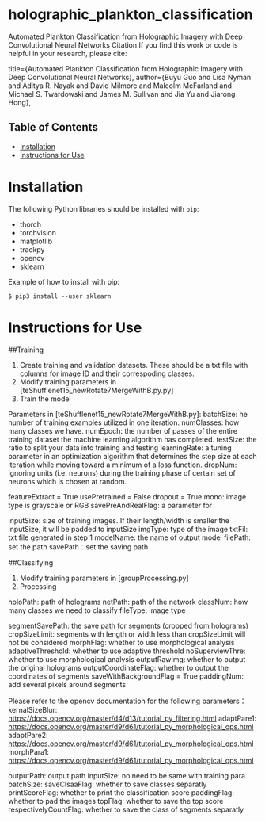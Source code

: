 # holographic_plankton_classification
Automated Plankton Classification from Holographic Imagery with Deep Convolutional Neural Networks
Citation
If you find this work or code is helpful in your research, please cite:

title={Automated Plankton Classification from Holographic Imagery with Deep Convolutional Neural Networks},
author={Buyu Guo and Lisa Nyman and Aditya R. Nayak and David Milmore and Malcolm McFarland and Michael S. Twardowski and James M. Sullivan and Jia Yu and Jiarong Hong},


## Table of Contents
* [Installation](#installation)
* [Instructions for Use](#instructions-for-use)


# Installation

The following Python libraries should be installed with `pip`:
* thorch
* torchvision
* matplotlib
* trackpy
* opencv 
* sklearn

Example of how to install with pip:
```
$ pip3 install --user sklearn
```

# Instructions for Use

##Training
1. Create training and validation datasets. These should be a txt file with columns for image ID and their correspoding classes. 
2. Modify training parameters in [teShufflenet15_newRotate7MergeWithB.py.py]
3. Train the model

Parameters in [teShufflenet15_newRotate7MergeWithB.py]:
batchSize: he number of training examples utilized in one iteration.
numClasses: how many classes we have.
numEpoch: the number of passes of the entire training dataset the machine learning algorithm has completed.
testSize: the ratio to split your data into training and testing 
learningRate: a tuning parameter in an optimization algorithm that determines the step size at each iteration while moving toward a minimum of a loss function.
dropNum: ignoring units (i.e. neurons) during the training phase of certain set of neurons which is chosen at random.

featureExtract = True
usePretrained = False
dropout = True
mono: image type is grayscale or RGB 
savePreAndRealFlag: a parameter for 

inputSize: size of training images. If their length/width is smaller the inputSize, it will be padded to inputSize
imgType: type of the image
txtFil: txt file generated in step 1
modelName: the name of output model
filePath: set the path
savePath：set the saving path


##Classifying
1. Modify training parameters in [groupProcessing.py]
2. Processing

holoPath: path of holograms
netPath: path of the network
classNum: how many classes we need to classify
fileType: image type

segmentSavePath: the save path for segments (cropped from holograms)
cropSizeLimit: segments with length or width less than cropSizeLimit will not be considered
morphFlag: whether to use morphological analysis
adaptiveThreshold: whether to use adaptive threshold
noSuperviewThre: whether to use morphological analysis
outputRawImg: whether to output the original holograms
outputCoordinateFlag:  whether to output the coordinates of segments
saveWithBackgroundFlag = True
paddingNum: add several pixels around segments

Please refer to the opencv documentation for the following parameters：
kernalSizeBlur: https://docs.opencv.org/master/d4/d13/tutorial_py_filtering.html
adaptPare1: https://docs.opencv.org/master/d9/d61/tutorial_py_morphological_ops.html 
adaptPare2: https://docs.opencv.org/master/d9/d61/tutorial_py_morphological_ops.html
morphPara1: https://docs.opencv.org/master/d9/d61/tutorial_py_morphological_ops.html

outputPath: output path
inputSize: no need to be same with training para
batchSize: 
saveClsaaFlag: whether to save classes separatly
printScoreFlag: whether to print the classification score 
paddingFlag: whether to pad the images
topFlag: whether to save the top score
respectivelyCountFlag: whether to save the class of segments separatly
